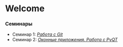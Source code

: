 # Welcome

### Семинары

- Семинар 1: _[Работа с Git](./git/intro.md)_
- Семинар 2: _[Оконные приложения. Работа с PyQT](./PyQt/project.md)_
